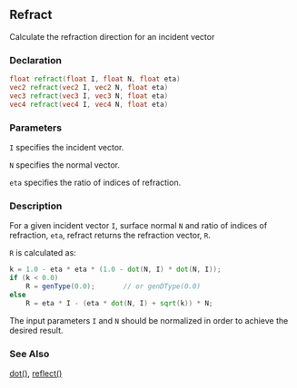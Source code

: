 ## Refract
Calculate the refraction direction for an incident vector

### Declaration
```glsl
float refract(float I, float N, float eta)  
vec2 refract(vec2 I, vec2 N, float eta)  
vec3 refract(vec3 I, vec3 N, float eta)  
vec4 refract(vec4 I, vec4 N, float eta)
```

### Parameters
```I``` specifies the incident vector.

```N``` specifies the normal vector.

```eta``` specifies the ratio of indices of refraction.

### Description
For a given incident vector ```I```, surface normal ```N``` and ratio of indices of refraction, ```eta```, refract returns the refraction vector, ```R```.

```R``` is calculated as:
```glsl
k = 1.0 - eta * eta * (1.0 - dot(N, I) * dot(N, I));
if (k < 0.0)
    R = genType(0.0);       // or genDType(0.0)
else
    R = eta * I - (eta * dot(N, I) + sqrt(k)) * N;
```
The input parameters ```I``` and ```N``` should be normalized in order to achieve the desired result.

### See Also

[dot()](/glossary/?search=dot), [reflect()](/glossary/?search=reflect)